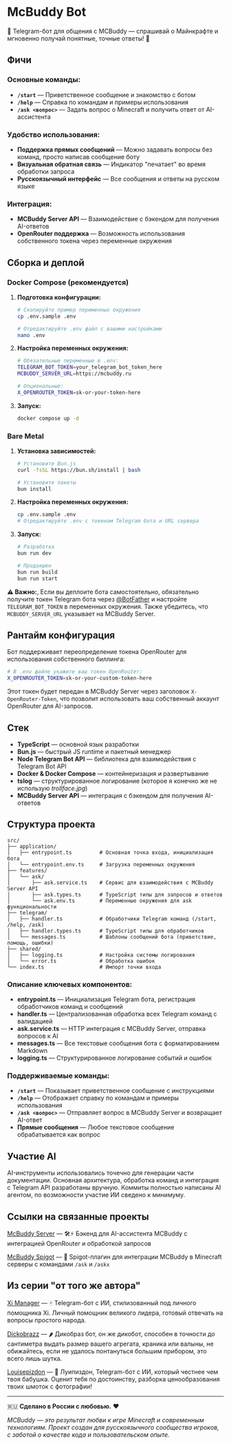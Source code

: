# McBuddy Bot

🤖 Telegram-бот для общения с MCBuddy — спрашивай о Майнкрафте и мгновенно получай понятные, точные ответы! 📱

## Фичи

### Основные команды:
- **`/start`** — Приветственное сообщение и знакомство с ботом
- **`/help`** — Справка по командам и примеры использования
- **`/ask <вопрос>`** — Задать вопрос о Minecraft и получить ответ от AI-ассистента

### Удобство использования:
- **Поддержка прямых сообщений** — Можно задавать вопросы без команд, просто написав сообщение боту
- **Визуальная обратная связь** — Индикатор "печатает" во время обработки запроса
- **Русскоязычный интерфейс** — Все сообщения и ответы на русском языке

### Интеграция:
- **MCBuddy Server API** — Взаимодействие с бэкендом для получения AI-ответов
- **OpenRouter поддержка** — Возможность использования собственного токена через переменные окружения

## Сборка и деплой

### Docker Compose (рекомендуется)

1. **Подготовка конфигурации:**
   ```bash
   # Скопируйте пример переменных окружения
   cp .env.sample .env
   
   # Отредактируйте .env файл с вашими настройками
   nano .env
   ```

2. **Настройка переменных окружения:**
   ```bash
   # Обязательные переменные в .env:
   TELEGRAM_BOT_TOKEN=your_telegram_bot_token_here
   MCBUDDY_SERVER_URL=https://mcbuddy.ru
   
   # Опциональные:
   X_OPENROUTER_TOKEN=sk-or-your-token-here
   ```

3. **Запуск:**
   ```bash
   docker compose up -d
   ```

### Bare Metal

1. **Установка зависимостей:**
   ```bash
   # Установите Bun.js
   curl -fsSL https://bun.sh/install | bash
   
   # Установите пакеты
   bun install
   ```

2. **Настройка переменных окружения:**
   ```bash
   cp .env.sample .env
   # Отредактируйте .env с токеном Telegram бота и URL сервера
   ```

3. **Запуск:**
   ```bash
   # Разработка
   bun run dev
   
   # Продакшен
   bun run build
   bun run start
   ```

**⚠️ Важно:**, Если вы деплоите бота самостоятельно, обязательно получите токен Telegram бота через [@BotFather](https://t.me/botfather) и настройте `TELEGRAM_BOT_TOKEN` в переменных окружения. Также убедитесь, что `MCBUDDY_SERVER_URL` указывает на MCBuddy Server.

## Рантайм конфигурация

Бот поддерживает переопределение токена OpenRouter для использования собственного биллинга:

```bash
# В .env файле укажите ваш токен OpenRouter:
X_OPENROUTER_TOKEN=sk-or-your-custom-token-here
```

Этот токен будет передан в MCBuddy Server через заголовок `X-OpenRouter-Token`, что позволит использовать ваш собственный аккаунт OpenRouter для AI-запросов.

## Стек

- **TypeScript** — основной язык разработки
- **Bun.js** — быстрый JS runtime и пакетный менеджер
- **Node Telegram Bot API** — библиотека для взаимодействия с Telegram Bot API
- **Docker & Docker Compose** — контейнеризация и развертывание
- **tslog** — структурированное логирование (которое я конечно же не использую *trollface.jpg*)
- **MCBuddy Server API** — интеграция с бэкендом для получения AI-ответов

## Структура проекта

```
src/
├── application/
│   ├── entrypoint.ts         # Основная точка входа, инициализация бота
│   └── entrypoint.env.ts     # Загрузка переменных окружения
├── features/
│   └── ask/
│       ├── ask.service.ts    # Сервис для взаимодействия с MCBuddy Server API
│       ├── ask.types.ts      # TypeScript типы для запросов и ответов
│       └── ask.env.ts        # Переменные окружения для ask функциональности
├── telegram/
│   ├── handler.ts            # Обработчики Telegram команд (/start, /help, /ask)
│   ├── handler.types.ts      # TypeScript типы для обработчиков
│   └── messages.ts           # Шаблоны сообщений бота (приветствие, помощь, ошибки)
├── shared/
│   ├── logging.ts            # Настройка системы логирования
│   └── error.ts              # Обработка ошибок
└── index.ts                  # Импорт точки входа
```

### Описание ключевых компонентов:

- **entrypoint.ts** — Инициализация Telegram бота, регистрация обработчиков команд и сообщений
- **handler.ts** — Централизованная обработка всех Telegram команд с валидацией
- **ask.service.ts** — HTTP интеграция с MCBuddy Server, отправка вопросов к AI
- **messages.ts** — Все текстовые сообщения бота с форматированием Markdown
- **logging.ts** — Структурированное логирование событий и ошибок

### Поддерживаемые команды:

- **`/start`** — Показывает приветственное сообщение с инструкциями
- **`/help`** — Отображает справку по командам и примеры использования
- **`/ask <вопрос>`** — Отправляет вопрос в MCBuddy Server и возвращает AI-ответ
- **Прямые сообщения** — Любое текстовое сообщение обрабатывается как вопрос

## Участие AI

AI-инструменты использовались точечно для генерации части документации. Основная архитектура, обработка команд и интеграция с Telegram API разработаны вручную. Коммиты полностью написаны AI агентом, по возможности участие ИИ сведено к минимуму.

## Ссылки на связанные проекты

[McBuddy Server](https://github.com/mcbuddy-ai/mcbuddy-server) — 🛠️⚡ Бэкенд для AI-ассистента MCBuddy с интеграцией OpenRouter и обработкой запросов

[McBuddy Spigot](https://github.com/mcbuddy-ai/mcbuddy-spigot) — 💬 Spigot-плагин для интеграции MCBuddy в Minecraft серверы с командами `/ask` и `/askx`

## Из серии "от того же автора"

[Xi Manager](https://github.com/mairwunnx/xi) — 🀄️ Telegram-бот с ИИ, стилизованный под личного помощника Xi. Личный помощник великого лидера, готовый отвечать на вопросы простого народа.

[Dickobrazz](https://github.com/mairwunnx/dickobrazz) — 🌶️ Дикобраз бот, он же дикобот, способен в точности до сантиметра выдать размер вашего агрегата, краника или валыны, не обижайтесь, если не удалось понтануться большим прибором, это всего лишь шутка.

[Louisepizdon](https://github.com/MairwunNx/louisepizdon) — 🥀 Луипиздон, Telegram-бот с ИИ, который честнее чем твоя бабушка. Оценит тебя по достоинству, разборка ценообразования твоих шмоток с фотографии!

---

🇷🇺 **Сделано в России с любовью.** ❤️

*MCBuddy — это результат любви к игре Minecraft и современным технологиям. Проект создан для русскоязычного сообщества игроков, с заботой о качестве кода и пользовательском опыте.*

